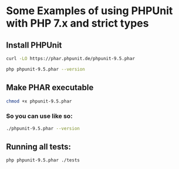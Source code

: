 # Some Examples of using PHPUnit with PHP 7.x and strict types

## Install PHPUnit

```bash
curl -LO https://phar.phpunit.de/phpunit-9.5.phar
```

```bash
php phpunit-9.5.phar --version
```


## Make PHAR executable

```bash
chmod +x phpunit-9.5.phar
```

### So you can use like so:

```bash
./phpunit-9.5.phar --version
```


## Running all tests:
```bash
php phpunit-9.5.phar ./tests
```
